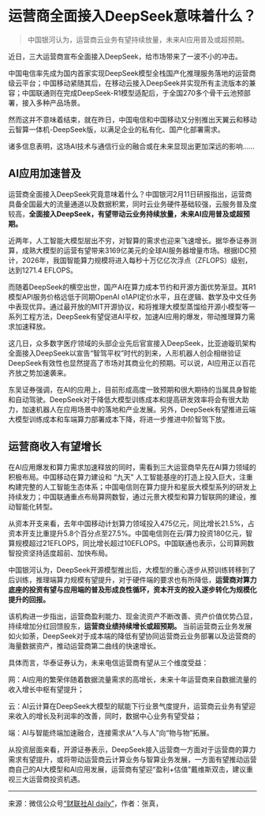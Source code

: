 # 运营商全面接入DeepSeek意味着什么？

> 中国银河认为，运营商云业务有望持续放量，未来AI应用普及或超预期。

近日，三大运营商宣布全面接入DeepSeek，给市场带来了一波不小的冲击。

中国电信率先成为国内首家实现DeepSeek模型全栈国产化推理服务落地的运营商级云平台；中国移动紧随其后，在移动云接入DeepSeek并实现所有主流版本的兼容；中国联通则在完成DeepSeek-R1模型适配后，于全国270多个骨干云池预部署，接入多种产品场景。

然而这并不意味着结束，就在昨日，中国电信和中国移动又分别推出天翼云和移动云智算一体机-DeepSeek版，以满足企业的私有化、国产化部署需求。

诸多信息表明，这场AI技术与通信行业的融合或在未来显现出更加深远的影响......

## **AI应用加速普及**

运营商全面接入DeepSeek究竟意味着什么？中国银河2月11日研报指出，运营商具备全国最大的流量通道以及数据积累，同时云业务硬件基础较强，云服务普及度较高，**全面接入DeepSeek，有望带动云业务持续放量，未来AI应用普及或超预期。**

近两年，人工智能大模型层出不穷，对智算的需求也迎来飞速增长。据华泰证券测算，成熟大模型的运营有望带来3169亿美元的全球AI服务器增量市场。根据IDC预计，2026年，我国智能算力规模将进入每秒十万亿亿次浮点（ZFLOPS）级别，达到1271.4 EFLOPS。

而随着DeepSeek的横空出世，国产AI在算力成本节约和开源方面优势渐显。其R1模型API服务价格远低于同期OpenAI o1API定价水平，且在逻辑、数学及中文任务中表现优异。通过最开放的MIT开源协议，和将推理大模型蒸馏给开源小模型等一系列工程方法，DeepSeek有望促进AI平权，加速AI应用的爆发，带动推理算力需求加速释放。

这几日，众多数字医疗领域的头部企业先后官宣接入DeepSeek，比亚迪璇玑架构全面接入DeepSeek以宣告“智驾平权”时代的到来，人形机器人创企相继验证DeepSeek有效性也显然提高了市场对其商业化的预期。可以说，AI应用正以百花齐放之势加速袭来。

东吴证券强调，在AI的应用上，目前形成高度一致预期和很大期待的当属具身智能和自动驾驶。DeepSeek对于降低大模型训练成本和提高研发效率将会有很大助力，加速机器人在应用场景中的落地和产业发展。另外，DeepSeek有望推进云端大模型训练成本和车端算力部署成本下降，将进一步推进中阶智驾下放。

## **运营商收入有望增长**

在AI应用爆发和算力需求加速释放的同时，需看到三大运营商早先在AI算力领域的积极布局。中国移动在算力建设和 “九天” 人工智能基座的打造上投入巨大，注重构建完整的人工智能生态体系；中国电信则在算力提升和星辰大模型系列的研发上持续发力；中国联通重点布局算网数智，通过元景大模型和算力智联网的建设，推动智能化转型。

从资本开支来看，去年中国移动计划算力领域投入475亿元，同比增长21.5%，占资本开支比重提升5.8个百分点至27.5%。中国电信则在云/算力投资180亿元，智算规模超过21EFLOPS，同比增长超过10EFLOPS。中国联通也表示，公司算网数智投资坚持适度超前、加快布局。

中国银河认为，DeepSeek开源模型推出后，大模型的重心逐步从预训练转移到了后训练，推理端算力规模有望提升，对于硬件端的要求也有所降低，**运营商对算力底座的投资有望与应用端的普及形成良性循环，资本开支的投入逐步转化为规模化提升的回报。**

该机构进一步指出，运营商盈利能力、现金流资产不断改善、资产价值优势凸显，持续增加分红回馈股东，**运营商业绩持续增长或超预期。** 当前运营商云业务发展如火如荼，DeepSeek对于成本端的降低有望协同运营商云业务部署以及运营商的海量数据资产，推动运营商第二曲线的快速增长。

具体而言，华泰证券认为，未来电信运营商有望从三个维度受益：

网：AI应用的繁荣伴随着数据流量需求的高增长，未来十年运营商来自数据流量的收入增长中枢有望提升；

云：AI云计算在DeepSeek大模型的赋能下行业景气度提升，运营商云业务有望迎来收入的增长及利润率的改善，同时，数据中心业务有望受益；

端：AI与智能终端加速融合，连接需求从“人与人”向“物与物”拓展。

从投资层面来看，开源证券表示，DeepSeek接入运营商一方面对于运营商的算力需求有望提升，或将带动运营商云计算业务与智算业务发展，一方面有望推动运营商自己的AI大模型和AI应用发展，运营商有望迎“盈利+估值”戴维斯双击，建议重视三大运营商投资机遇。

---

来源：微信公众号[“财联社AI daily”](https://mp.weixin.qq.com/s/VR1_NkRTVfBJyWlnQIE6Ww)，作者：张真，
